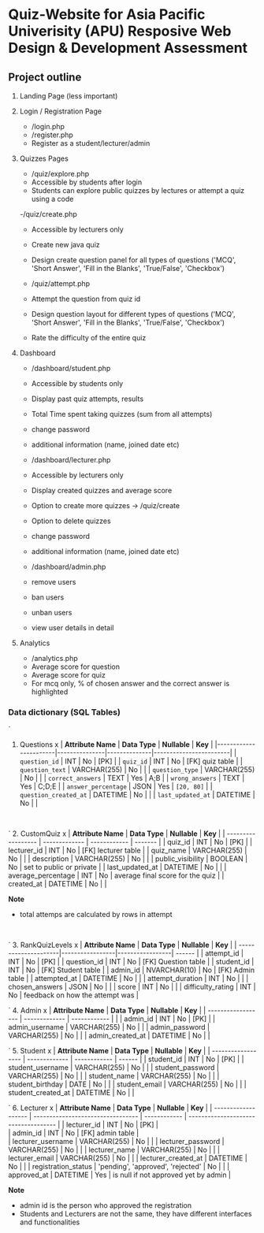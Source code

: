 # Quiz-Website for Asia Pacific Univerisity (APU) Resposive Web Design & Development Assessment

## Project outline
1. Landing Page (less important)
2. Login / Registration Page
	- /login.php
	- /register.php
	- Register as a student/lecturer/admin
3. Quizzes Pages
	- /quiz/explore.php
	- Accessible by students after login
	- Students can explore public quizzes by lectures or attempt a quiz using a code
	
	-/quiz/create.php
	- Accessible by lecturers only
	- Create new java quiz 
	- Design create question panel for all types of questions ('MCQ', 'Short Answer', 'Fill in the Blanks', 'True/False', 'Checkbox')

	- /quiz/attempt.php
	- Attempt the question from quiz id
	- Design question layout for different types of questions ('MCQ', 'Short Answer', 'Fill in the Blanks', 'True/False', 'Checkbox')
	- Rate the difficulty of the entire quiz
	
4. Dashboard 
	- /dashboard/student.php
	- Accessible by students only
	- Display past quiz attempts, results 
	- Total Time spent taking quizzes (sum from all attempts)
	- change password
	- additional information (name, joined date etc)
	
	- /dashboard/lecturer.php
	- Accessible by lecturers only
	- Display created quizzes and average score
	- Option to create more quizzes -> /quiz/create
	- Option to delete quizzes
	- change password
	- additional information (name, joined date etc)

	- /dashboard/admin.php
	- remove users
	- ban users
	- unban users
	- view user details in detail
	
5. Analytics
	- /analytics.php
	- Average score for question
	- Average score for quiz
	- For mcq only, % of chosen answer and the correct answer is highlighted
	
### Data dictionary (SQL Tables)
`
1. Questions x
| **Attribute Name**  	| **Data Type** | **Nullable** |	**Key**		|
|-----------------------|---------------|--------------|------------------------|
| `question_id`       	| INT           | No           | [PK] 			|
| `quiz_id`           	| INT           | No           | [FK] quiz table 	|
| `question_text`     	| VARCHAR(255)  | No           |			|
| `question_type`     	| VARCHAR(255)	| No           |			|
| `correct_answers`   	| TEXT          | Yes          | A;B			|
| `wrong_answers`     	| TEXT          | Yes          | C;D;E			|
| `answer_percentage` 	| JSON          | Yes          | `[20, 80]` 		|
| `question_created_at` | DATETIME      | No           |			|
| `last_updated_at`   	| DATETIME      | No           |			|
<br>


`
2. CustomQuiz x
| **Attribute Name** | **Data Type** | **Nullable** |	**Key**				|
| ------------------ | ------------- | ------------ |	-------				|
| quiz_id            | INT           | No           | [PK] 				|
| lecturer_id        | INT           | No           | [FK] lecturer table 		|
| quiz_name          | VARCHAR(255)  | No           |					|
| description        | VARCHAR(255)  | No           |					|
| public_visibility  | BOOLEAN       | No           | set to public or private 		|
| last_updated_at    | DATETIME      | No           |					|
| average_percentage | INT           | No           | average final score for the quiz 	|
| created_at         | DATETIME      | No           |					|

<!--| join_code          | VARCHAR(255)  | No           |-->
**Note**
- total attemps are calculated by rows in attempt
<br>

`
3. RankQuizLevels x
| **Attribute Name**   | **Data Type**   | **Nullable**    |		**Key**			|
| ---------------------|-----------------|-----------------|	------				|
| attempt_id           | INT             | No              | [PK]				|
| question_id          | INT             | No              | [FK] Question table		|
| student_id           | INT             | No              | [FK] Student table			|
| admin_id	       | NVARCHAR(10)	 | No		   | [FK] Admin table			|
| attempted_at         | DATETIME        | No              |					|
| attempt_duration     | INT             | No              |					|
| chosen_answers       | JSON            | No              |					|
| score		       | INT             | No              |					|
| difficulty_rating    | INT             | No              | feedback on how the attempt was	|
<br>

`
4. Admin x
| **Attribute Name** | **Data Type** | **Nullable** |	**Key**		|
| ------------------ | ------------- | ------------ |			|
| admin_id           | INT           | No           | [PK]		|
| admin_username     | VARCHAR(255)  | No           |			|
| admin_password     | VARCHAR(255)  | No           |			|
| admin_created_at   | DATETIME      | No           |			|
<br>

`
5. Student x
| **Attribute Name** | **Data Type** | **Nullable** |	**Key**		|
| ------------------ | ------------- | ------------ |	------		|
| student_id         | INT           | No           | [PK]		|
| student_username   | VARCHAR(255)  | No           |			|
| student_password   | VARCHAR(255)  | No           |			|
| student_name       | VARCHAR(255)  | No           |			|
| student_birthday   | DATE          | No           |			|
| student_email      | VARCHAR(255)  | No           |			|
| student_created_at | DATETIME      | No           |			|
<br>

`
6. Lecturer x
| **Attribute Name**  | **Data Type**                     | **Nullable** |		**Key**			|
| ------------------- | --------------------------------- | ------------ | ------------------------------------ |
| lecturer_id         | INT                               | No           | [PK]                                 |  
| admin_id            | INT                               | No           | [FK] admin table                     |  
| lecturer_username   | VARCHAR(255)                      | No           |					|
| lecturer_password   | VARCHAR(255)                      | No           |					|
| lecturer_name       | VARCHAR(255)                      | No           |					|
| lecturer_email      | VARCHAR(255)                      | No           |					|
| lecturer_created_at | DATETIME                          | No           |					|
| registration_status | 'pending', 'approved', 'rejected' | No           |					|
| approved_at         | DATETIME                          | Yes          | is null if not approved yet by admin |

**Note**
- admin id is the person who approved the registration
- Students and Lecturers are not the same, they have different interfaces and functionalities

<!--7. BannedUsers
| **Attribute Name** | **Data Type** | **Nullable** | key  |
| ------------------ | ------------- | ------------ | ---- |
| ban_id             | int           | no           | [PK] |  
| admin_id           | int           | yes          | [FK] |  
| student_id         | int           | yes          | [FK] |  
| lecturer_id        | int           | yes          | [FK] |  
| user_type          | varchar(255)  | yes          |      |
| banned_at          | datetime      | yes          |	   |
| ban_reason         | VARCHAR(255)  | Yes          |	   |-->


